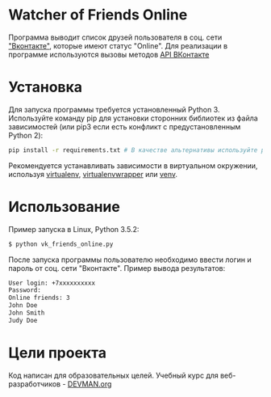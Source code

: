 # Watcher of Friends Online

Программа выводит список друзей пользователя в соц. сети ["Вконтакте"](vk.com), которые имеют статус "Online". Для реализации в программе используются вызовы методов [API ВКонтакте](https://vk.com/dev/manuals)

# Установка

Для запуска программы требуется установленный Python 3.  
Используйте команду pip для установки сторонних библиотек из файла зависимостей (или pip3 если есть конфликт с предустановленным Python 2):
```bash
pip install -r requirements.txt # В качестве альтернативы используйте pip3
```
Рекомендуется устанавливать зависимости в виртуальном окружении, используя [virtualenv](https://github.com/pypa/virtualenv), [virtualenvwrapper](https://pypi.python.org/pypi/virtualenvwrapper) или [venv](https://docs.python.org/3/library/venv.html).

# Использование

Пример запуска в Linux, Python 3.5.2:

```bash
$ python vk_friends_online.py
```
После запуска программы пользователю необходимо ввести логин и пароль от соц. сети "Вконтакте".
Пример вывода результатов:
```bash
User login: +7xxxxxxxxxx
Password:
Online friends: 3
John Doe
John Smith
Judy Doe
```

# Цели проекта

Код написан для образовательных целей. Учебный курс для веб-разработчиков - [DEVMAN.org](https://devman.org)

